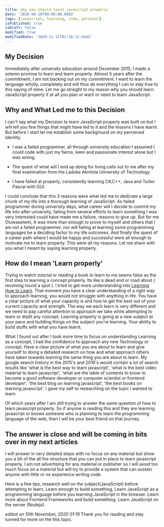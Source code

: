```yaml
---
title: why you should learn javascript properly
date: '2020-08-28T09:00:00.000Z'
tags: [javascript, learning, code, personal]
isPublished: true
isDraft: false
modified: true
modifiedDate: '2020-11-11T01:20:12.044Z'
---
```


## My Decision

Immediately after university education around December 2015, I made a solemn promise to learn and learn  properly. Almost 5 years after the commitment, I am not backing out on my commitment. I want to learn the language wholly, completely and will thus do everything I can to stay true to this saying of mine. Let me go straight to my reason why you should learn JavaScript properly if at all you plan or want or need to learn JavaScript.

## Why and What Led me to this Decision

I can't say what my Decision to learn JavaScript properly was built on but I will tell you few things that might have led to it and the lessons I have learnt. But before I start let me establish some background on my perceived Identity.

- I was a failed programmer, all through university education I assumed I could code with just my fierce, keen and passionate interest alone but I was wrong.

- The quest of what will I end up doing for living calls out to me after my final examination from the Ladoke Akintola University of Technology.

- I have failed at properly, consistently learning C#,C++, Java and Turbo Pascal with GUI.

I could conclude that this 3 reasons were what led me to dedicate a large chunk of my life into a thorough learning of JavaScript. As failed programmer during university days, what career will I decide to commit my life into after university, failing from several efforts to learn something I was very interested could have made me a failure, reasons to give up. But for me Oluwasetemi, It was more than enough to prove to myself and others that I am not a failed programmer, nor will failing at learning some programming languages be a deciding factor to my life outcomes. And finally the quest of a career path where I would be happy and successful were all enough to motivate me to learn properly. This were all my reasons. Let me share with you what I meant by saying learning properly.

## How do I mean 'Learn properly'

Trying to watch tutorial or reading a book to learn to me seems false as the first step to learning a concept properly. Its like a dead end or road about ( revolving round a spot ). I tried to get more understanding into [Learning How to Learn](https://www.coursera.org/learn/learning-how-to-learn). That moment you have a clear understanding of a right way to approach learning, you would not struggle with anything in life. You have a clear picture of what your capacity is and how to get the best out of your current capacity and strength. The way we each learn is very different and we need to pay careful attention to approach we take while attempting to learn or distill any concept. Learning properly is going at a new subject at your pace and building things on the subject you're learning. Your ability to build stuffs with what you have learnt.

What I found out after I took more time to focus on understanding Learning as a concept, I had the confidence to approach any new Technology or concept. Have a clear picture of what you are about to learn and give yourself to doing a detailed research on how and what approach others have taken towards learning the same thing you are about to learn. My google search history in the 2015's and 2016's would contain a lot of search results like 'what is the best way to learn javascript', 'what is the best video material to learn javascript', 'what are the table of contents to know to become a good software developer or computer scientist or frontend developer', 'the best blog on learning javascript', 'the best books on learning javascript'. I gave my self to researching on the topic i wanted to learn.

Of which years after I am still trying to answer the same question of how to learn javascript properly. So if anyone is reading this and they are learning javascript or knows someone who is planning to learn the programming language of the web, then I will be your best friend on that journey.

## The answer is close and will be coming in bits over in my next articles

I will answer in very detailed steps with no focus on any material but show you a bit of the all the structure that you can put in place to learn javascript properly. I am not advertising for any material or publisher so I will avoid too much focus on a material but will try to provide a system that can sustain anyone with little or no experience writing code.

Here is a few tips, research well on the subject(JavaScript) before attempting to learn, Learn enough to build something, Learn JavaScript as a programming language before you learning JavaScript in the browser. Learn more about Frontend Frameworks and build something. Learn JavaScript on the server (Nodejs).

_edited on 10th November, 2020 01:19_
Thank you for reading and stay tunned for more on the this topic.
